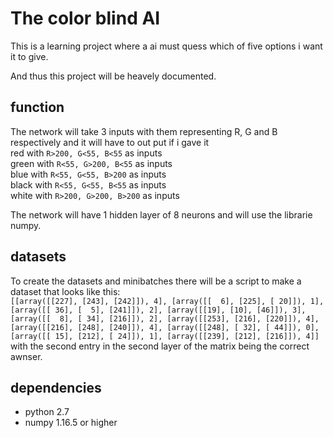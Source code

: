 # The color blind AI
This is a learning project where a ai must quess which of
five options i want it to give.

And thus this project will be heavely documented.

## function
The network will take 3 inputs with them representing R, G and B
respectively and it will have to out put if i gave it <br/>
red with `R>200, G<55, B<55` as inputs <br/>
green with `R<55, G>200, B<55` as inputs <br/>
blue with `R<55, G<55, B>200` as inputs <br/>
black with `R<55, G<55, B<55` as inputs <br/>
white with `R>200, G>200, B>200` as inputs <br/>

The network will have 1 hidden layer of 8 neurons and
will use the librarie numpy.

## datasets

To create the datasets and minibatches there will be a script to
make a dataset that looks like this: <br/>
`[[array([[227],
       [243],
       [242]]), 4], [array([[  6],
       [225],
       [ 20]]), 1], [array([[ 36],
       [  5],
       [241]]), 2], [array([[19],
       [10],
       [46]]), 3], [array([[  8],
       [ 34],
       [216]]), 2], [array([[253],
       [216],
       [220]]), 4], [array([[216],
       [248],
       [240]]), 4], [array([[248],
       [ 32],
       [ 44]]), 0], [array([[ 15],
       [212],
       [ 24]]), 1], [array([[239],
       [212],
       [216]]), 4]]`<br/>
with the second entry in the second layer of the matrix being the correct
awnser.

## dependencies
- python 2.7
- numpy 1.16.5 or higher
